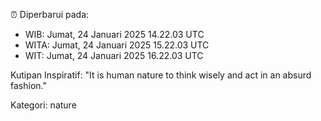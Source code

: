 ⏰ Diperbarui pada:
- WIB: Jumat, 24 Januari 2025 14.22.03 UTC
- WITA: Jumat, 24 Januari 2025 15.22.03 UTC
- WIT: Jumat, 24 Januari 2025 16.22.03 UTC

Kutipan Inspiratif:
"It is human nature to think wisely and act in an absurd fashion."


Kategori: nature

